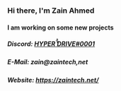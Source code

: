 ### Hi there, I'm Zain Ahmed
#### I am working on some new projects
##### Discord:  [HYPER ̔̏̊DRIVE#0001](https://discordapp.com/users/193112730943750144)
##### E-Mail: zain@zaintech,net
##### Website: https://zaintech.net/
<!--
**HYPERDRIVE-Motivator/HYPERDRIVE-Motivator** is a ✨ _special_ ✨ repository because its `README.md` (this file) appears on your GitHub profile.

Here are some ideas to get you started:

- 🔭 I’m currently working on ...
- 🌱 I’m currently learning ...
- 👯 I’m looking to collaborate on ...
- 🤔 I’m looking for help with ...
- 💬 Ask me about ...
- 📫 How to reach me: ...
- 😄 Pronouns: ...
- ⚡ Fun fact: ...
-->
